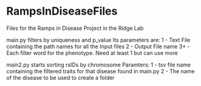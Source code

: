 # RampsInDiseaseFiles
Files for the Ramps in Disease Project in the Ridge Lab

main.py filters by uniqueness and p_value
Its parameters are: 
1 - Text File containing the path names for all the Input files
2 - Output File name
3+ - Each filter word for the phenotype. Need at least 1 but can use more


main2.py starts sorting rsIDs by chromosome
Paramters:
1 - tsv file name containing the filtered traits for that disease found in main.py
2 - The name of the disease to be used to create a folder
